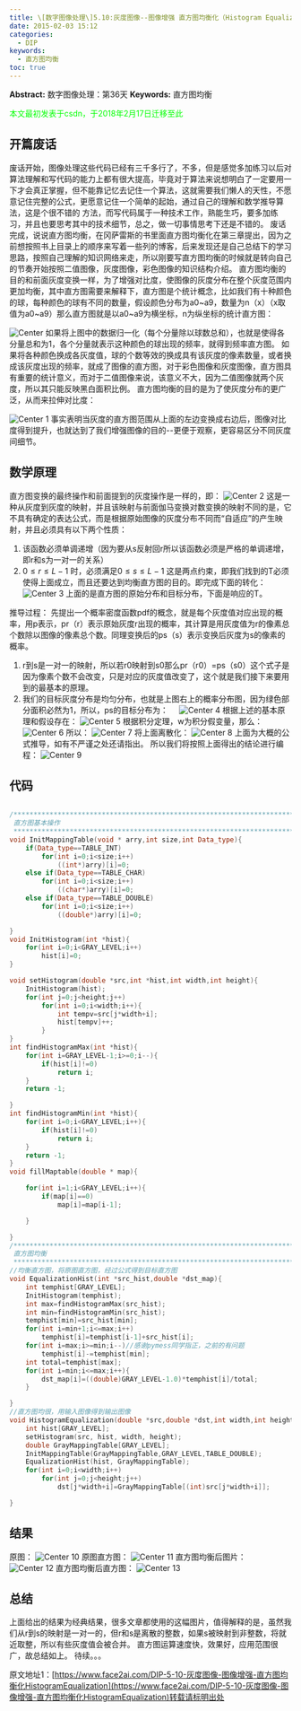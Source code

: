 ```yaml
---
title: \[数字图像处理\]5.10:灰度图像--图像增强 直方图均衡化（Histogram Equalization)
date: 2015-02-03 15:12
categories:
  - DIP
keywords:
  - 直方图均衡
toc: true
---
```

**Abstract:** 数字图像处理：第36天
**Keywords:** 直方图均衡
<!--more-->
<font color="00FF00">本文最初发表于csdn，于2018年2月17日迁移至此</font>
## 开篇废话
废话开始，图像处理这些代码已经有三千多行了，不多，但是感觉多加练习以后对算法理解和写代码的能力上都有很大提高，毕竟对于算法来说想明白了一定要用一下才会真正掌握，但不能靠记忆去记住一个算法，这就需要我们懒人的天性，不愿意记住完整的公式，更愿意记住一个简单的起始，通过自己的理解和数学推导算法，这是个很不错的 方法，而写代码属于一种技术工作，熟能生巧，要多加练习，并且也要思考其中的技术细节，总之，做一切事情思考下还是不错的。
废话完成，说说直方图均衡，在冈萨雷斯的书里面直方图均衡化在第三章提出，因为之前想按照书上目录上的顺序来写着一些列的博客，后来发现还是自己总结下的学习思路，按照自己理解的知识网络来走，所以刚要写直方图均衡的时候就是转向自己的节奏开始按照二值图像，灰度图像，彩色图像的知识结构介绍。
直方图均衡的目的和前面灰度变换一样，为了增强对比度，使图像的灰度分布在整个灰度范围内更加均衡，其中直方图需要来解释下，直方图是个统计概念，比如我们有十种颜色的球，每种颜色的球有不同的数量，假设颜色分布为a0~a9，数量为n（x）（x取值为a0~a9）那么直方图就是以a0~a9为横坐标，n为纵坐标的统计直方图：

![Center][]
如果将上图中的数据归一化（每个分量除以球数总和），也就是使得各分量总和为1，各个分量就表示这种颜色的球出现的频率，就得到频率直方图。
如果将各种颜色换成各灰度值，球的个数等效的换成具有该灰度的像素数量，或者换成该灰度出现的频率，就成了图像的直方图，对于彩色图像和灰度图像，直方图具有重要的统计意义，而对于二值图像来说，该意义不大，因为二值图像就两个灰度，所以其只能反映黑白面积比例。
直方图均衡的目的是为了使灰度分布的更广泛，从而来拉伸对比度：

![Center 1][]
事实表明当灰度的直方图范围从上面的左边变换成右边后，图像对比度得到提升，也就达到了我们增强图像的目的--更便于观察，更容易区分不同灰度间细节。
## 数学原理
直方图变换的最终操作和前面提到的灰度操作是一样的，即：
![Center 2][]
这是一种从灰度到灰度的映射，并且该映射与前面伽马变换对数变换的映射不同的是，它不具有确定的表达公式，而是根据原始图像的灰度分布不同而“自适应”的产生映射，并且必须具有以下两个性质：

1. 该函数必须单调递增（因为要从s反射回r所以该函数必须是严格的单调递增，即r和s为一对一的关系）
2. $0\leq r\leq L-1$ 时，必须满足$0\leq s \leq L-1$
这是两点约束，即我们找到的T必须使得上面成立，而且还要达到均衡直方图的目的。即完成下面的转化：
![Center 3][]
上面的是直方图的原始分布和目标分布，下面是响应的T。

推导过程：
先提出一个概率密度函数pdf的概念，就是每个灰度值对应出现的概率，用p表示，pr（r）表示原始灰度r出现的概率，其计算是用灰度值为r的像素总个数除以图像的像素总个数。同理变换后的ps（s）表示变换后灰度为s的像素的概率。
1. r到s是一对一的映射，所以若r0映射到s0那么pr（r0）=ps（s0）这个式子是因为像素个数不会改变，只是对应的灰度值改变了，这个就是我们接下来要用到的最基本的原理。
2. 我们的目标灰度分布是均匀分布，也就是上图右上的概率分布图，因为绿色部分面积必然为1，所以，ps的目标分布为：     ![Center 4][]
根据上述的基本原理和假设存在：
![Center 5][]
根据积分定理，w为积分假变量，那么：
![Center 6][]
所以：
![Center 7][]
将上面离散化：
![Center 8][]
上面为大概的公式推导，如有不严谨之处还请指出。
所以我们将按照上面得出的结论进行编程：
![Center 9][]
## 代码


```c++

/********************************************************************************************
 直方图基本操作
 *******************************************************************************************/
void InitMappingTable(void * arry,int size,int Data_type){
    if(Data_type==TABLE_INT)
        for(int i=0;i<size;i++)
            ((int*)arry)[i]=0;
    else if(Data_type==TABLE_CHAR)
        for(int i=0;i<size;i++)
            ((char*)arry)[i]=0;
    else if(Data_type==TABLE_DOUBLE)
        for(int i=0;i<size;i++)
            ((double*)arry)[i]=0;

}
void InitHistogram(int *hist){
    for(int i=0;i<GRAY_LEVEL;i++)
        hist[i]=0;
}

void setHistogram(double *src,int *hist,int width,int height){
    InitHistogram(hist);
    for(int j=0;j<height;j++)
        for(int i=0;i<width;i++){
            int tempv=src[j*width+i];
            hist[tempv]++;
        }
}
int findHistogramMax(int *hist){
    for(int i=GRAY_LEVEL-1;i>=0;i--){
        if(hist[i]!=0)
            return i;
    }
    return -1;

}
int findHistogramMin(int *hist){
    for(int i=0;i<GRAY_LEVEL;i++){
        if(hist[i]!=0)
            return i;
    }
    return -1;
}
void fillMaptable(double * map){

    for(int i=1;i<GRAY_LEVEL;i++){
        if(map[i]==0)
            map[i]=map[i-1];

    }

}
/********************************************************************************************
 直方图均衡
 *******************************************************************************************/
//均衡直方图，将原图直方图，经过公式得到目标直方图
void EqualizationHist(int *src_hist,double *dst_map){
    int temphist[GRAY_LEVEL];
    InitHistogram(temphist);
    int max=findHistogramMax(src_hist);
    int min=findHistogramMin(src_hist);
    temphist[min]=src_hist[min];
    for(int i=min+1;i<=max;i++)
        temphist[i]=temphist[i-1]+src_hist[i];
    for(int i=max;i>=min;i--)//感谢pymess同学指正，之前的有问题
        temphist[i]-=temphist[min];
    int total=temphist[max];
    for(int i=min;i<=max;i++){
        dst_map[i]=((double)GRAY_LEVEL-1.0)*temphist[i]/total;
    }

}
//直方图均很，用输入图像得到输出图像
void HistogramEqualization(double *src,double *dst,int width,int height){
    int hist[GRAY_LEVEL];
    setHistogram(src, hist, width, height);
    double GrayMappingTable[GRAY_LEVEL];
    InitMappingTable(GrayMappingTable,GRAY_LEVEL,TABLE_DOUBLE);
    EqualizationHist(hist, GrayMappingTable);
    for(int i=0;i<width;i++)
        for(int j=0;j<height;j++)
            dst[j*width+i]=GrayMappingTable[(int)src[j*width+i]];

}
```
## 结果
原图：
![Center 10][]
原图直方图：
![Center 11][]
直方图均衡后图片：
![Center 12][]
直方图均衡后直方图：
![Center 13][]
## 总结
上面给出的结果为经典结果，很多文章都使用的这幅图片，值得解释的是，虽然我们从r到s的映射是一对一的，但r和s是离散的整数，如果s被映射到非整数，将就近取整，所以有些灰度值会被合并。
直方图运算速度快，效果好，应用范围很广，故总结如上。
待续。。。


[Center]: https://tony4ai-1251394096.cos.ap-hongkong.myqcloud.com/blog_images/DIP-5-10-灰度图像-图像增强-直方图均衡化HistogramEqualization/20150203140744870.png
[Center 1]: https://tony4ai-1251394096.cos.ap-hongkong.myqcloud.com/blog_images/DIP-5-10-灰度图像-图像增强-直方图均衡化HistogramEqualization/20150203141746095.png
[Center 2]: https://tony4ai-1251394096.cos.ap-hongkong.myqcloud.com/blog_images/DIP-5-10-灰度图像-图像增强-直方图均衡化HistogramEqualization/20150203142337502.png
[Center 3]: https://tony4ai-1251394096.cos.ap-hongkong.myqcloud.com/blog_images/DIP-5-10-灰度图像-图像增强-直方图均衡化HistogramEqualization/20150203143359875.png
[Center 4]: https://tony4ai-1251394096.cos.ap-hongkong.myqcloud.com/blog_images/DIP-5-10-灰度图像-图像增强-直方图均衡化HistogramEqualization/20150203145321801.png
[Center 5]: https://tony4ai-1251394096.cos.ap-hongkong.myqcloud.com/blog_images/DIP-5-10-灰度图像-图像增强-直方图均衡化HistogramEqualization/20150203145404166.png
[Center 6]: https://tony4ai-1251394096.cos.ap-hongkong.myqcloud.com/blog_images/DIP-5-10-灰度图像-图像增强-直方图均衡化HistogramEqualization/20150203145538188.png
[Center 7]: https://tony4ai-1251394096.cos.ap-hongkong.myqcloud.com/blog_images/DIP-5-10-灰度图像-图像增强-直方图均衡化HistogramEqualization/20150203145705771.png
[Center 8]: https://tony4ai-1251394096.cos.ap-hongkong.myqcloud.com/blog_images/DIP-5-10-灰度图像-图像增强-直方图均衡化HistogramEqualization/20150203145754490.png
[Center 9]: https://tony4ai-1251394096.cos.ap-hongkong.myqcloud.com/blog_images/DIP-5-10-灰度图像-图像增强-直方图均衡化HistogramEqualization/20150203145939848.png
[Center 10]: https://tony4ai-1251394096.cos.ap-hongkong.myqcloud.com/blog_images/DIP-5-10-灰度图像-图像增强-直方图均衡化HistogramEqualization/20150203150424927.jpg
[Center 11]: https://tony4ai-1251394096.cos.ap-hongkong.myqcloud.com/blog_images/DIP-5-10-灰度图像-图像增强-直方图均衡化HistogramEqualization/20150203150504286.png
[Center 12]: https://tony4ai-1251394096.cos.ap-hongkong.myqcloud.com/blog_images/DIP-5-10-灰度图像-图像增强-直方图均衡化HistogramEqualization/20150203150532491.jpg
[Center 13]: https://tony4ai-1251394096.cos.ap-hongkong.myqcloud.com/blog_images/DIP-5-10-灰度图像-图像增强-直方图均衡化HistogramEqualization/20150203150553115.png





原文地址1：[https://www.face2ai.com/DIP-5-10-灰度图像-图像增强-直方图均衡化HistogramEqualization](https://www.face2ai.com/DIP-5-10-灰度图像-图像增强-直方图均衡化HistogramEqualization)转载请标明出处
